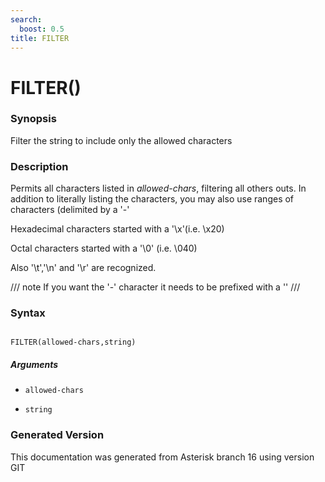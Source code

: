 ```yaml
---
search:
  boost: 0.5
title: FILTER
---
```


# FILTER()

### Synopsis

Filter the string to include only the allowed characters

### Description

Permits all characters listed in _allowed-chars_, filtering all others outs. In addition to literally listing the characters, you may also use ranges of characters (delimited by a '-'<br>

Hexadecimal characters started with a '\x'(i.e. \x20)<br>

Octal characters started with a '\0' (i.e. \040)<br>

Also '\t','\n' and '\r' are recognized.<br>


/// note
If you want the '-' character it needs to be prefixed with a '\'
///


### Syntax


```

FILTER(allowed-chars,string)
```
##### Arguments


* `allowed-chars`

* `string`


### Generated Version

This documentation was generated from Asterisk branch 16 using version GIT 